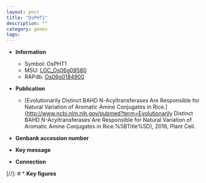 ```yaml
---
layout: post
title: "OsPHT1"
description: ""
category: genes
tags: 
---
```


* **Information**  
    + Symbol: OsPHT1  
    + MSU: [LOC_Os06g08580](http://rice.plantbiology.msu.edu/cgi-bin/ORF_infopage.cgi?orf=LOC_Os06g08580)  
    + RAPdb: [Os06g0184900](http://rapdb.dna.affrc.go.jp/viewer/gbrowse_details/irgsp1?name=Os06g0184900)  

* **Publication**  
    + [Evolutionarily Distinct BAHD N-Acyltransferases Are Responsible for Natural Variation of Aromatic Amine Conjugates in Rice.](http://www.ncbi.nlm.nih.gov/pubmed?term=Evolutionarily Distinct BAHD N-Acyltransferases Are Responsible for Natural Variation of Aromatic Amine Conjugates in Rice.%5BTitle%5D), 2016, Plant Cell.

* **Genbank accession number**  

* **Key message**  

* **Connection**  

[//]: # * **Key figures**  


